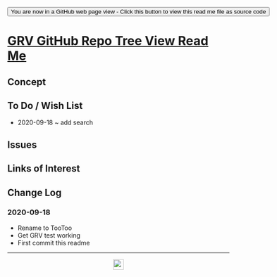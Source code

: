 <span style=display:none; >[You are now in a GitHub source code view - click this link to view Read Me file as a web page]( https://theo-armour.github.io/2020/lib/grv-github-repo-tree-view/readme.html "View file as a web page." ) </span>

<div><input type=button onclick=window.top.location.href="https://github.com/ladybug-tools/spider-2020/tree/master/lib/grv-github-repo-tree-view/";
value='You are now in a GitHub web page view - Click this button to view this read me file as source code' ></div>


# [GRV GitHub Repo Tree View Read Me]( https://theo-armour.github.io/2020/lib/grv-github-repo-tree-view/readme.html )

<!--@@@
<div style=height:300px;overflow:hidden;width:100%;resize:both; ><iframe src=https:/theo-armour.github.ios-2020/lib/grv-github-repo-tree-view/ height=100% width=100% ></iframe></div>
_GRV GitHub Repo Tree View_

### Full Screen: [GRV GitHub Repo Tree View]( https://theo-armour.github.io/2020/lib/grv-github-repo-tree-view/ )
@@@-->


## Concept


## To Do / Wish List

* 2020-09-18 ~ add search

## Issues


## Links of Interest


## Change Log


### 2020-09-18

* Rename to TooToo
* Get GRV test working
* First commit this readme


***

<center title="hello! Click me to go up to the top" ><a href=javascript:window.scrollTo(0,0); style=text-decoration:none; > <img width=24 src="https://ladybug.tools/artwork/icons_bugs/ico/spider.ico" > </a></center>

